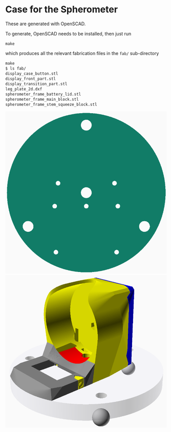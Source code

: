Case for the Spherometer
========================

These are generated with OpenSCAD.

To generate, OpenSCAD needs to be installed, then just run

```
make
```

which produces all the relevant fabrication files in the `fab/` sub-directory

```
make
$ ls fab/
display_case_button.stl
display_front_part.stl
display_transition_part.stl
leg_plate_2d.dxf
spherometer_frame_battery_lid.stl
spherometer_frame_main_block.stl
spherometer_frame_stem_squeeze_block.stl
```

![](../img/base-plate.png)
![](../img/dial-case.png)

